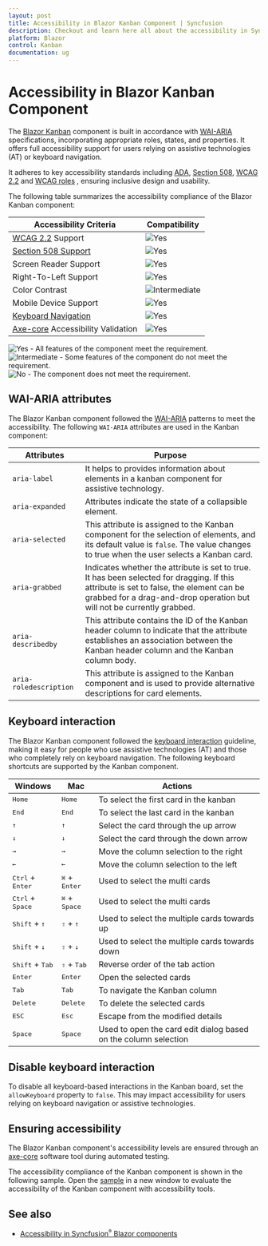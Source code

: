 ```yaml
---
layout: post
title: Accessibility in Blazor Kanban Component | Syncfusion
description: Checkout and learn here all about the accessibility in Syncfusion Blazor Kanban component and much more.
platform: Blazor
control: Kanban
documentation: ug
---
```


# Accessibility in Blazor Kanban Component

The [Blazor Kanban](https://www.syncfusion.com/blazor-components/blazor-kanban-board) component is built in accordance with [WAI-ARIA](https://www.w3.org/WAI/ARIA/apg/patterns/) specifications, incorporating appropriate roles, states, and properties. It offers full accessibility support for users relying on assistive technologies (AT) or keyboard navigation.

It adheres to key accessibility standards including [ADA](https://www.ada.gov/), [Section 508](https://www.section508.gov/), [WCAG 2.2](https://www.w3.org/TR/WCAG22/) and [WCAG roles](https://www.w3.org/TR/wai-aria/#roles) , ensuring inclusive design and usability.

The following table summarizes the accessibility compliance of the Blazor Kanban component:

| Accessibility Criteria | Compatibility |
| -- | -- |
| [WCAG 2.2](https://www.w3.org/TR/WCAG22/) Support | <img src="https://cdn.syncfusion.com/content/images/documentation/full.png" alt="Yes"> |
| [Section 508 Support](../common/accessibility#section-508) | <img src="https://cdn.syncfusion.com/content/images/documentation/full.png" alt="Yes"> |
| Screen Reader Support | <img src="https://cdn.syncfusion.com/content/images/documentation/full.png" alt="Yes"> |
| Right-To-Left Support | <img src="https://cdn.syncfusion.com/content/images/documentation/full.png" alt="Yes"> |
| Color Contrast | <img src="https://cdn.syncfusion.com/content/images/documentation/partial.png" alt="Intermediate"> |
| Mobile Device Support | <img src="https://cdn.syncfusion.com/content/images/documentation/full.png" alt="Yes"> |
| [Keyboard Navigation](../common/accessibility#keyboard-navigation-support) | <img src="https://cdn.syncfusion.com/content/images/documentation/full.png" alt="Yes"> |
| [Axe-core](https://www.nuget.org/packages/Deque.AxeCore.Playwright) Accessibility Validation | <img src="https://cdn.syncfusion.com/content/images/documentation/full.png" alt="Yes"> |

<style>
    .post .post-content img {
        display: inline-block;
        margin: 0.5em 0;
    }
</style>
<div><img src="https://cdn.syncfusion.com/content/images/documentation/full.png" alt="Yes"> - All features of the component meet the requirement.</div>

<div><img src="https://cdn.syncfusion.com/content/images/documentation/partial.png" alt="Intermediate"> - Some features of the component do not meet the requirement.</div>

<div><img src="https://cdn.syncfusion.com/content/images/documentation/not-supported.png" alt="No"> - The component does not meet the requirement.</div>

## WAI-ARIA attributes

The Blazor Kanban component followed the [WAI-ARIA](https://www.w3.org/WAI/ARIA/apg/patterns/) patterns to meet the accessibility. The following `WAI-ARIA` attributes are used in the Kanban component:

| Attributes | Purpose |
| --- | --- |
| `aria-label` |  It helps to provides information about elements in a kanban component for assistive technology. |
| `aria-expanded` | Attributes indicate the state of a collapsible element. |
| `aria-selected` | This attribute is assigned to the Kanban component for the selection of elements, and its default value is `false`. The value changes to true when the user selects a Kanban card. |
| `aria-grabbed` | Indicates whether the attribute is set to true. It has been selected for dragging. If this attribute is set to false, the element can be grabbed for a drag-and-drop operation but will not be currently grabbed. |
| `aria-describedby` | This attribute contains the ID of the Kanban header column to indicate that the attribute establishes an association between the Kanban header column and the Kanban column body. |
| `aria-roledescription` | This attribute is assigned to the Kanban component and is used to provide alternative descriptions for card elements. |

## Keyboard interaction

The Blazor Kanban component followed the [keyboard interaction](https://www.w3.org/WAI/ARIA/apg/patterns/alert/#keyboardinteraction) guideline, making it easy for people who use assistive technologies (AT) and those who completely rely on keyboard navigation. The following keyboard shortcuts are supported by the Kanban component.

| Windows | Mac | Actions |
| --- | --- | --- |
| <kbd>Home</kbd> | <kbd>Home</kbd> | To select the first card in the kanban |
| <kbd>End</kbd> | <kbd>End</kbd> | To select the last card in the kanban |
| <kbd>↑</kbd> | <kbd>↑</kbd> | Select the card through the up arrow |
| <kbd>↓</kbd> | <kbd>↓</kbd> | Select the card through the down arrow |
| <kbd>→</kbd> | <kbd>→</kbd> | Move the column selection to the right |
| <kbd>←</kbd> | <kbd>←</kbd> | Move the column selection to the left |
| <kbd>Ctrl</kbd> + <kbd>Enter</kbd> | <kbd>⌘</kbd> + <kbd>Enter</kbd> | Used to select the multi cards |
| <kbd>Ctrl</kbd> + <kbd>Space</kbd> | <kbd>⌘</kbd> + <kbd>Space</kbd> | Used to select the multi cards |
| <kbd>Shift</kbd> + <kbd>↑</kbd> | <kbd>⇧</kbd> + <kbd>↑</kbd> | Used to select the multiple cards towards up |
| <kbd>Shift</kbd> + <kbd>↓</kbd> | <kbd>⇧</kbd> + <kbd>↓</kbd> | Used to select the multiple cards towards down |
| <kbd>Shift</kbd> + <kbd>Tab</kbd> | <kbd>⇧</kbd> + <kbd>Tab</kbd> | Reverse order of the tab action |
| <kbd>Enter</kbd> | <kbd>Enter</kbd> | Open the selected cards |
| <kbd>Tab</kbd> | <kbd>Tab</kbd> | To navigate the Kanban column |
| <kbd>Delete</kbd> | <kbd>Delete</kbd> | To delete the selected cards |
| <kbd>ESC</kbd> | <kbd>Esc</kbd> | Escape from the modified details |
| <kbd>Space</kbd> | <kbd>Space</kbd> | Used to open the card edit dialog based on the column selection |

## Disable keyboard interaction

To disable all keyboard-based interactions in the Kanban board, set the `allowKeyboard` property to `false`. This may impact accessibility for users relying on keyboard navigation or assistive technologies.

## Ensuring accessibility

The Blazor Kanban component's accessibility levels are ensured through an [axe-core](https://www.npmjs.com/package/axe-core) software tool during automated testing.

The accessibility compliance of the Kanban component is shown in the following sample. Open the [sample](https://blazor.syncfusion.com/accessibility/kanban) in a new window to evaluate the accessibility of the Kanban component with accessibility tools.

## See also

* [Accessibility in Syncfusion<sup style="font-size:70%">&reg;</sup> Blazor components](../common/accessibility)
